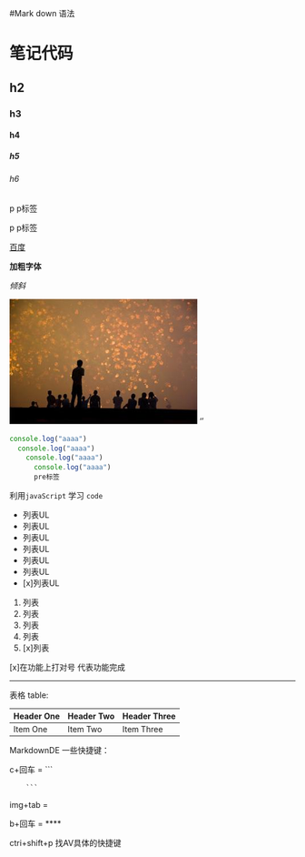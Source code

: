 #Mark down 语法

# 笔记代码
## h2
### h3
#### h4
##### h5
###### h6

p  p标签

p p标签

[百度](https://www.baidu.caom)

**加粗字体**

*倾斜*

![](./2.jpg)
‘’
```js
console.log("aaaa")
  console.log("aaaa")
    console.log("aaaa")
      console.log("aaaa")
      pre标签
```
利用`javaScript` 学习 `code`

- 列表UL
- 列表UL
- 列表UL
- 列表UL
- 列表UL
- 列表UL
- [x]列表UL


1. 列表
2. 列表
3. 列表
4. 列表
5. [x]列表

[x]在功能上打对号 代表功能完成

---
表格 table:

| Header One     | Header Two     | Header Three   |
| :------------- | :------------- | :------------- |
| Item One       | Item Two       | Item Three     |

MarkdownDE 一些快捷键：

c+回车 = ```

        ```

img+tab =   ![]()

b+回车 = ****

ctri+shift+p 找AV具体的快捷键
